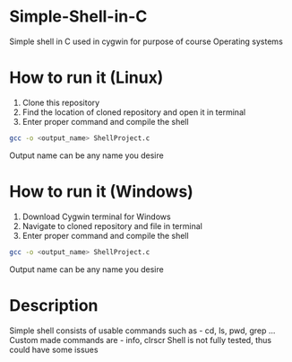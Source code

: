 # Simple-Shell-in-C
Simple shell in C used in cygwin for purpose of course Operating systems

# How to run it (Linux)

1. Clone this repository
2. Find the location of cloned repository and open it in terminal
3. Enter proper command and compile the shell
```bash
gcc -o <output_name> ShellProject.c
```
Output name can be any name you desire

# How to run it (Windows)

1. Download Cygwin terminal for Windows
2. Navigate to cloned repository and file in terminal
3. Enter proper command and compile the shell
```bash
gcc -o <output_name> ShellProject.c
```
Output name can be any name you desire


# Description

Simple shell consists of usable commands such as - cd, ls, pwd, grep ...
Custom made commands are - info, clrscr
Shell is not fully tested, thus could have some issues
